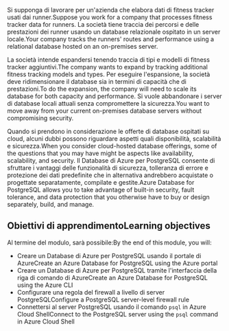 <span data-ttu-id="8e663-101">Si supponga di lavorare per un'azienda che elabora dati di fitness tracker usati dai runner.</span><span class="sxs-lookup"><span data-stu-id="8e663-101">Suppose you work for a company that processes fitness tracker data for runners.</span></span> <span data-ttu-id="8e663-102">La società tiene traccia dei percorsi e delle prestazioni dei runner usando un database relazionale ospitato in un server locale.</span><span class="sxs-lookup"><span data-stu-id="8e663-102">Your company tracks the runners' routes and performance using a relational database hosted on an on-premises server.</span></span>

<span data-ttu-id="8e663-103">La società intende espandersi tenendo traccia di tipi e modelli di fitness tracker aggiuntivi.</span><span class="sxs-lookup"><span data-stu-id="8e663-103">The company wants to expand by tracking additional fitness tracking models and types.</span></span> <span data-ttu-id="8e663-104">Per eseguire l'espansione, la società deve ridimensionare il database sia in termini di capacità che di prestazioni.</span><span class="sxs-lookup"><span data-stu-id="8e663-104">To do the expansion, the company will need to scale its database for both capacity and performance.</span></span> <span data-ttu-id="8e663-105">Si vuole abbandonare i server di database locali attuali senza compromettere la sicurezza.</span><span class="sxs-lookup"><span data-stu-id="8e663-105">You want to move away from your current on-premises database servers without compromising security.</span></span>

<span data-ttu-id="8e663-106">Quando si prendono in considerazione le offerte di database ospitati su cloud, alcuni dubbi possono riguardare aspetti quali disponibilità, scalabilità e sicurezza.</span><span class="sxs-lookup"><span data-stu-id="8e663-106">When you consider cloud-hosted database offerings, some of the questions that you may have might be aspects like availability, scalability, and security.</span></span> <span data-ttu-id="8e663-107">Il Database di Azure per PostgreSQL consente di sfruttare i vantaggi delle funzionalità di sicurezza, tolleranza di errore e protezione dei dati predefinite che in alternativa andrebbero acquistate o progettate separatamente, compilate e gestite.</span><span class="sxs-lookup"><span data-stu-id="8e663-107">Azure Database for PostgreSQL allows you to take advantage of built-in security, fault tolerance, and data protection that you otherwise have to buy or design separately, build, and manage.</span></span>

## <a name="learning-objectives"></a><span data-ttu-id="8e663-108">Obiettivi di apprendimento</span><span class="sxs-lookup"><span data-stu-id="8e663-108">Learning objectives</span></span>

<span data-ttu-id="8e663-109">Al termine del modulo, sarà possibile:</span><span class="sxs-lookup"><span data-stu-id="8e663-109">By the end of this module, you will:</span></span>

- <span data-ttu-id="8e663-110">Creare un Database di Azure per PostgreSQL usando il portale di Azure</span><span class="sxs-lookup"><span data-stu-id="8e663-110">Create an Azure Database for PostgreSQL using the Azure portal</span></span>
- <span data-ttu-id="8e663-111">Creare un Database di Azure per PostgreSQL tramite l'interfaccia della riga di comando di Azure</span><span class="sxs-lookup"><span data-stu-id="8e663-111">Create an Azure Database for PostgreSQL using the Azure CLI</span></span>
- <span data-ttu-id="8e663-112">Configurare una regola del firewall a livello di server PostgreSQL</span><span class="sxs-lookup"><span data-stu-id="8e663-112">Configure a PostgreSQL server-level firewall rule</span></span>
- <span data-ttu-id="8e663-113">Connettersi al server PostgreSQL usando il comando `psql` in Azure Cloud Shell</span><span class="sxs-lookup"><span data-stu-id="8e663-113">Connect to the PostgreSQL server using the `psql` command in Azure Cloud Shell</span></span>
